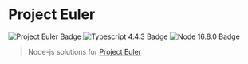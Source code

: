 # Project Euler
![Project Euler Badge](https://projecteuler.net/profile/skarahoda.png)
![Typescript 4.4.3 Badge](https://img.shields.io/badge/ts-4.4.3-brightgreen)
![Node 16.8.0 Badge](https://img.shields.io/badge/node-16.8.0-brightgreen)

> Node-js solutions for [Project Euler](https://projecteuler.net)
